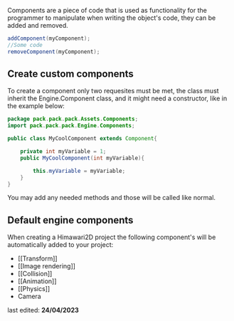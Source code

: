 Components are a piece of code that is used as functionality for the programmer to manipulate when writing the object's code, they can be added and removed.
```java
addComponent(myComponent);
//Some code
removeComponent(myComponent);
```

## Create custom components

To create a component only two requesites must be met, the class must inherit the Engine.Component class, and it might need a constructor, like in the example below:

```java
package pack.pack.pack.Assets.Components;
import pack.pack.pack.Engine.Components;

public class MyCoolComponent extends Component{

	private int myVariable = 1;
	public MyCoolComponent(int myVariable){

		this.myVariable = myVariable;
	}
}
```

You may add any needed methods and those will be called like normal.

## Default engine components

When creating a Himawari2D project the following component's will be automatically added to your project:
* [[Transform]]
* [[Image rendering]]
* [[Collision]]
* [[Animation]]
* [[Physics]]
* Camera

last edited: **24/04/2023**